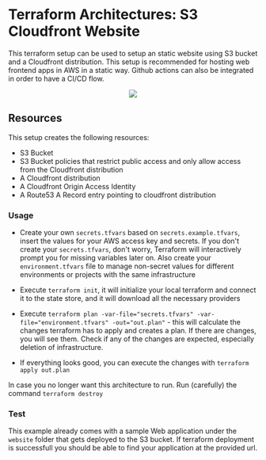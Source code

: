 # Terraform Architectures: S3 Cloudfront Website

This terraform setup can be used to setup an static website using S3 bucket and a Cloudfront distribution. This setup is recommended for hosting web frontend apps in AWS in a static way. Github actions can also be integrated in order to have a CI/CD flow.

<p align="center">
  <img src="https://hands-on.cloud/wp-content/uploads/2022/06/cloudfront-s3.drawio.png?ezimgfmt=ng:webp/ngcb1" />
</p>

## Resources

This setup creates the following resources:

- S3 Bucket
- S3 Bucket policies that restrict public access and only allow access from the Cloudfront distribution
- A Cloudfront distribution
- A Cloudfront Origin Access Identity
- A Route53 A Record entry pointing to cloudfront distribution

### Usage

- Create your own `secrets.tfvars` based on `secrets.example.tfvars`, insert the values for your AWS access key and secrets. If you don't create your `secrets.tfvars`, don't worry, Terraform will interactively prompt you for missing variables later on. Also create your `environment.tfvars` file to manage non-secret values for different environments or projects with the same infrastructure

- Execute `terraform init`, it will initialize your local terraform and connect it to the state store, and it will download all the necessary providers

- Execute `terraform plan -var-file="secrets.tfvars" -var-file="environment.tfvars" -out="out.plan"` - this will calculate the changes terraform has to apply and creates a plan. If there are changes, you will see them. Check if any of the changes are expected, especially deletion of infrastructure.

- If everything looks good, you can execute the changes with `terraform apply out.plan`


In case you no longer want this architecture to run. Run (carefully) the command `terraform destroy`


### Test

This example already comes with a sample Web application under the `website` folder that gets deployed to the S3 bucket. If terraform deployment is successfull you should be able to find your application at the provided url.



